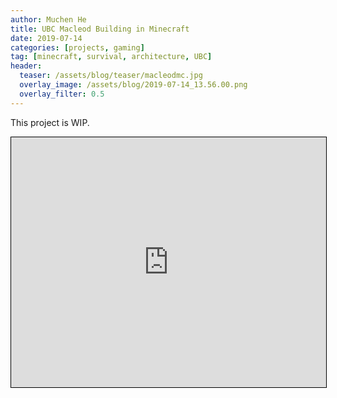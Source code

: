 ```yaml
---
author: Muchen He
title: UBC Macleod Building in Minecraft
date: 2019-07-14
categories: [projects, gaming]
tag: [minecraft, survival, architecture, UBC]
header:
  teaser: /assets/blog/teaser/macleodmc.jpg
  overlay_image: /assets/blog/2019-07-14_13.56.00.png
  overlay_filter: 0.5
---
```


<p class="lead">This project is WIP.</p>

<iframe style="width: 100%; height: 400px; overflow: hidden; border:1px solid #000;" src="http://144.217.73.130:11565/?worldname=usagi13&mapname=surface&zoom=5&x=286&y=64&z=247" width="100" height="100" scrolling="no">Iframes not supported</iframe>